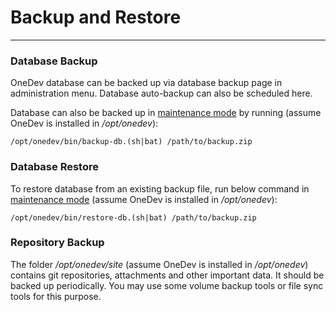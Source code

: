 # Backup and Restore
------

### Database Backup

OneDev database can be backed up via database backup page in administration menu. Database auto-backup can also be scheduled here.

Database can also be backed up in [maintenance mode](maintenance-mode.md) by running (assume OneDev is installed in _/opt/onedev_):
```
/opt/onedev/bin/backup-db.(sh|bat) /path/to/backup.zip
```

### Database Restore

To restore database from an existing backup file, run below command in [maintenance mode](maintenance-mode.md) (assume OneDev is installed in _/opt/onedev_):
```
/opt/onedev/bin/restore-db.(sh|bat) /path/to/backup.zip
```

### Repository Backup

The folder _/opt/onedev/site_ (assume OneDev is installed in _/opt/onedev_) contains git repositories, attachments and other important data. It should be backed up periodically. You may use some volume backup tools or file sync tools for this purpose.